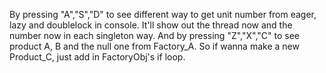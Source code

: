 By pressing "A","S","D" to see different way to get unit number from eager, lazy and doublelock in console. 
It'll show out the thread now and the number now in each singleton way.
And by pressing "Z","X","C" to see product A, B and the null one from Factory_A. 
So if wanna make a new Product_C, just add in FactoryObj's if loop.

